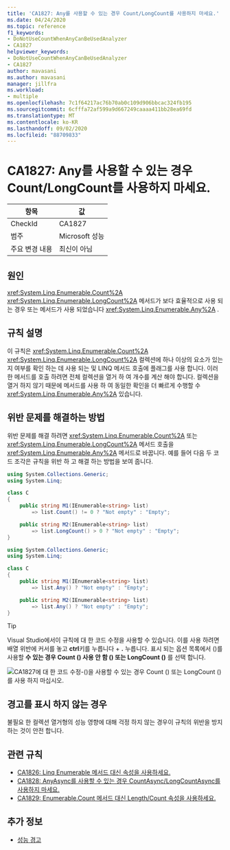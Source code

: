 ```yaml
---
title: 'CA1827: Any를 사용할 수 있는 경우 Count/LongCount를 사용하지 마세요.'
ms.date: 04/24/2020
ms.topic: reference
f1_keywords:
- DoNotUseCountWhenAnyCanBeUsedAnalyzer
- CA1827
helpviewer_keywords:
- DoNotUseCountWhenAnyCanBeUsedAnalyzer
- CA1827
author: mavasani
ms.author: mavasani
manager: jillfra
ms.workload:
- multiple
ms.openlocfilehash: 7c1f64217ac76b70ab0c109d906bbcac324fb195
ms.sourcegitcommit: 6cfffa72af599a9d667249caaaa411bb28ea69fd
ms.translationtype: MT
ms.contentlocale: ko-KR
ms.lasthandoff: 09/02/2020
ms.locfileid: "88709833"
---
```

# <a name="ca1827-do-not-use-countlongcount-when-any-can-be-used"></a>CA1827: Any를 사용할 수 있는 경우 Count/LongCount를 사용하지 마세요.

|항목|값|
|-|-|
|CheckId|CA1827|
|범주|Microsoft 성능|
|주요 변경 내용|최신이 아님|

## <a name="cause"></a>원인

<xref:System.Linq.Enumerable.Count%2A> <xref:System.Linq.Enumerable.LongCount%2A> 메서드가 보다 효율적으로 사용 되는 경우 또는 메서드가 사용 되었습니다 <xref:System.Linq.Enumerable.Any%2A> .

## <a name="rule-description"></a>규칙 설명

이 규칙은 <xref:System.Linq.Enumerable.Count%2A> <xref:System.Linq.Enumerable.LongCount%2A> 컬렉션에 하나 이상의 요소가 있는지 여부를 확인 하는 데 사용 되는 및 LINQ 메서드 호출에 플래그를 사용 합니다. 이러한 메서드를 호출 하려면 전체 컬렉션을 열거 하 여 개수를 계산 해야 합니다. 컬렉션을 열거 하지 않기 때문에 메서드를 사용 하 여 동일한 확인을 더 빠르게 수행할 수 <xref:System.Linq.Enumerable.Any%2A> 있습니다.

## <a name="how-to-fix-violations"></a>위반 문제를 해결하는 방법

위반 문제를 해결 하려면 <xref:System.Linq.Enumerable.Count%2A> 또는 <xref:System.Linq.Enumerable.LongCount%2A> 메서드 호출을 <xref:System.Linq.Enumerable.Any%2A> 메서드로 바꿉니다. 예를 들어 다음 두 코드 조각은 규칙을 위반 하 고 해결 하는 방법을 보여 줍니다.

```csharp
using System.Collections.Generic;
using System.Linq;

class C
{
    public string M1(IEnumerable<string> list)
        => list.Count() != 0 ? "Not empty" : "Empty";

    public string M2(IEnumerable<string> list)
        => list.LongCount() > 0 ? "Not empty" : "Empty";
}
```

```csharp
using System.Collections.Generic;
using System.Linq;

class C
{
    public string M1(IEnumerable<string> list)
        => list.Any() ? "Not empty" : "Empty";

    public string M2(IEnumerable<string> list)
        => list.Any() ? "Not empty" : "Empty";
}
```

> [!TIP]
> Visual Studio에서이 규칙에 대 한 코드 수정을 사용할 수 있습니다. 이를 사용 하려면 배열 위반에 커서를 놓고 **ctrl**키를 누릅니다 + **.** 누릅니다. 표시 되는 옵션 목록에서 ()를 사용할 **수 있는 경우 Count () 사용 안 함 () 또는 LongCount ()** 를 선택 합니다.
>
> ![CA1827에 대 한 코드 수정-()을 사용할 수 있는 경우 Count () 또는 LongCount ()를 사용 하지 마십시오.](media/ca1827-codefix.png)

## <a name="when-to-suppress-warnings"></a>경고를 표시 하지 않는 경우

불필요 한 컬렉션 열거형의 성능 영향에 대해 걱정 하지 않는 경우이 규칙의 위반을 방지 하는 것이 안전 합니다.

## <a name="related-rules"></a>관련 규칙

- [CA1826: Linq Enumerable 메서드 대신 속성을 사용하세요.](ca1826.md)
- [CA1828: AnyAsync를 사용할 수 있는 경우 CountAsync/LongCountAsync를 사용하지 마세요.](ca1828.md)
- [CA1829: Enumerable.Count 메서드 대신 Length/Count 속성을 사용하세요.](ca1829.md)

## <a name="see-also"></a>추가 정보

- [성능 경고](../code-quality/performance-warnings.md)
